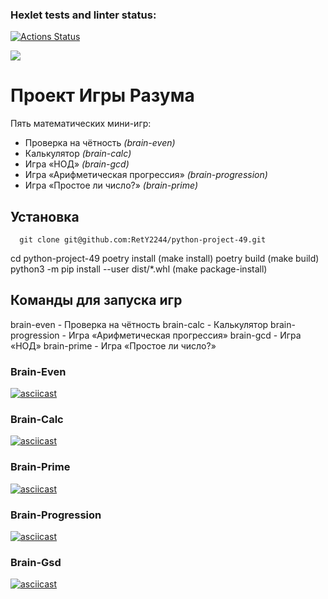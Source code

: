 ### Hexlet tests and linter status:
[![Actions Status](https://github.com/RetY2244/python-project-49/actions/workflows/hexlet-check.yml/badge.svg)](https://github.com/RetY2244/python-project-49/actions)

<a href="https://codeclimate.com/github/RetY2244/python-project-49/maintainability"><img src="https://api.codeclimate.com/v1/badges/60bb25d88783fc5688a8/maintainability" /></a>
<h1>Проект Игры Разума</h1>

Пять математических мини-игр:

 - Проверка на чётность *(brain-even)*
 - Калькулятор *(brain-calc)*
 - Игра «НОД» *(brain-gcd)*
 - Игра «Арифметическая прогрессия» *(brain-progression)*
 - Игра «Простое ли число?» *(brain-prime)*

## Установка

      git clone git@github.com:RetY2244/python-project-49.git

cd python-project-49
poetry install (make install)
poetry build (make build)
python3 -m pip install --user dist/*.whl (make package-install)

## Команды для запуска игр
brain-even - Проверка на чётность
brain-calc - Калькулятор
brain-progression - Игра «Арифметическая прогрессия»
brain-gcd - Игра «НОД»
brain-prime - Игра «Простое ли число?»

### Brain-Even
[![asciicast](https://asciinema.org/a/633217.svg)](https://asciinema.org/a/633217)
### Brain-Calc
[![asciicast](https://asciinema.org/a/633256.svg)](https://asciinema.org/a/633256)
### Brain-Prime
[![asciicast](https://asciinema.org/a/634325.svg)](https://asciinema.org/a/634325)
### Brain-Progression
[![asciicast](https://asciinema.org/a/633943.svg)](https://asciinema.org/a/633943)
### Brain-Gsd
[![asciicast](https://asciinema.org/a/633264.svg)](https://asciinema.org/a/633264)